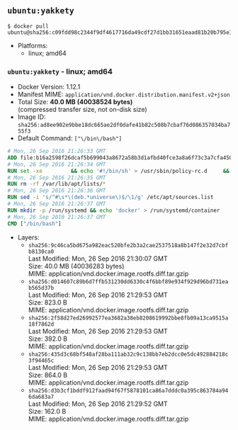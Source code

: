 ## `ubuntu:yakkety`

```console
$ docker pull ubuntu@sha256:c09fdd98c2344f9df4617716da49cdf27d1bb31651eaad81b20b795e1e206ab8
```

-	Platforms:
	-	linux; amd64

### `ubuntu:yakkety` - linux; amd64

-	Docker Version: 1.12.1
-	Manifest MIME: `application/vnd.docker.distribution.manifest.v2+json`
-	Total Size: **40.0 MB (40038524 bytes)**  
	(compressed transfer size, not on-disk size)
-	Image ID: `sha256:ad8ee902e9bbe18dc665ae2df0dafe41b82c508b7cbaf76d086357034ba755f3`
-	Default Command: `["\/bin\/bash"]`

```dockerfile
# Mon, 26 Sep 2016 21:26:33 GMT
ADD file:b16a2598f26dcaf5b699043a8672a58b3d1afbd40fce3a8a6f73c3a7cfa45069 in / 
# Mon, 26 Sep 2016 21:26:34 GMT
RUN set -xe 		&& echo '#!/bin/sh' > /usr/sbin/policy-rc.d 	&& echo 'exit 101' >> /usr/sbin/policy-rc.d 	&& chmod +x /usr/sbin/policy-rc.d 		&& dpkg-divert --local --rename --add /sbin/initctl 	&& cp -a /usr/sbin/policy-rc.d /sbin/initctl 	&& sed -i 's/^exit.*/exit 0/' /sbin/initctl 		&& echo 'force-unsafe-io' > /etc/dpkg/dpkg.cfg.d/docker-apt-speedup 		&& echo 'DPkg::Post-Invoke { "rm -f /var/cache/apt/archives/*.deb /var/cache/apt/archives/partial/*.deb /var/cache/apt/*.bin || true"; };' > /etc/apt/apt.conf.d/docker-clean 	&& echo 'APT::Update::Post-Invoke { "rm -f /var/cache/apt/archives/*.deb /var/cache/apt/archives/partial/*.deb /var/cache/apt/*.bin || true"; };' >> /etc/apt/apt.conf.d/docker-clean 	&& echo 'Dir::Cache::pkgcache ""; Dir::Cache::srcpkgcache "";' >> /etc/apt/apt.conf.d/docker-clean 		&& echo 'Acquire::Languages "none";' > /etc/apt/apt.conf.d/docker-no-languages 		&& echo 'Acquire::GzipIndexes "true"; Acquire::CompressionTypes::Order:: "gz";' > /etc/apt/apt.conf.d/docker-gzip-indexes 		&& echo 'Apt::AutoRemove::SuggestsImportant "false";' > /etc/apt/apt.conf.d/docker-autoremove-suggests
# Mon, 26 Sep 2016 21:26:35 GMT
RUN rm -rf /var/lib/apt/lists/*
# Mon, 26 Sep 2016 21:26:36 GMT
RUN sed -i 's/^#\s*\(deb.*universe\)$/\1/g' /etc/apt/sources.list
# Mon, 26 Sep 2016 21:26:37 GMT
RUN mkdir -p /run/systemd && echo 'docker' > /run/systemd/container
# Mon, 26 Sep 2016 21:26:37 GMT
CMD ["/bin/bash"]
```

-	Layers:
	-	`sha256:9c46ca5bd675a982eac520bfe2b3a2cae2537518a8b147f2e32d7cbfb8130ca0`  
		Last Modified: Mon, 26 Sep 2016 21:30:07 GMT  
		Size: 40.0 MB (40036283 bytes)  
		MIME: application/vnd.docker.image.rootfs.diff.tar.gzip
	-	`sha256:d014607c89b6d7ffb531230dd6330c4f6bbf89e934f929d96bd731eab565d37b`  
		Last Modified: Mon, 26 Sep 2016 21:29:53 GMT  
		Size: 823.0 B  
		MIME: application/vnd.docker.image.rootfs.diff.tar.gzip
	-	`sha256:2f58d27ed26992577ea3682a38eb8208619992bbe8fb09a13ca9515a18f7862d`  
		Last Modified: Mon, 26 Sep 2016 21:29:53 GMT  
		Size: 392.0 B  
		MIME: application/vnd.docker.image.rootfs.diff.tar.gzip
	-	`sha256:435d3c68bf548af28ba111ab32c9c138bb7eb2dcc0e5dc492884218c3f94465c`  
		Last Modified: Mon, 26 Sep 2016 21:29:53 GMT  
		Size: 864.0 B  
		MIME: application/vnd.docker.image.rootfs.diff.tar.gzip
	-	`sha256:d3b3cf1bddf912faad94f67f5878101ca86a7dddc0a395c863784a946da683a7`  
		Last Modified: Mon, 26 Sep 2016 21:29:52 GMT  
		Size: 162.0 B  
		MIME: application/vnd.docker.image.rootfs.diff.tar.gzip
